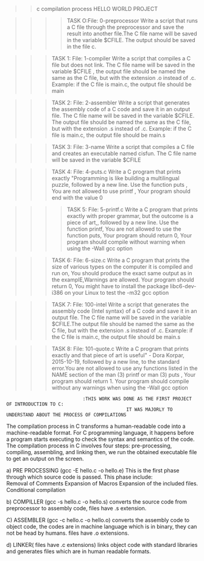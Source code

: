 >>c compilation process
 HELLO WORLD PROJECT
  
>>>> TASK O:File: 0-preprocessor
    Write a script that runs a C file through the preprocessor and save the result into another file.The C file name will be saved in the variable $CFILE. The output should be saved in the file c.


>>>TASK 1: File: 1-compiler
    Write a script that compiles a C file but does not link. The C file name will be saved in the variable $CFILE , the output file should be named the same as the C file, but with the extension .o instead of .c. Example: if the C file is main.c, the output file should be main
 
 
>>>TASK 2: File: 2-assembler
   Write a script that generates the assembly code of a C code and save it in an output file. The C file name will be saved in the variable $CFILE. The output file should be named the same as the C file, but with the extension .s instead of .c. Example: if the C file is main.c, the output file should be main.s

>>>TASK 3: File: 3-name
     Write a script that compiles a C file and creates an executable named cisfun. The C file name will be saved in the variable $CFILE

>>>TASK 4: File: 4-puts.c
      Write a C program that prints exactly "Programming is like building a multilingual puzzle, followed by a new line. Use the function puts , You are not allowed to use printf , Your program should end with the value 0

>>>>TASK 5: File: 5-printf.c
      Write a C program that prints exactly with proper grammar, but the outcome is a piece of art,, followed by a new line. Use the function printf, You are not allowed to use the function puts, Your program should return 0, Your program should compile without warning when using the -Wall gcc option

>>>TASK 6: File: 6-size.c
     Write a C program that prints the size of various types on the computer it is compiled and run on, You should produce the exact same output as in the examplE,Warnings are allowed. Your program should return 0, You might have to install the package libc6-dev-i386 on your Linux to test the -m32 gcc option
		 
>>>TASK 7:  File: 100-intel
      Write a script that generates the assembly code (Intel syntax) of a C code and save it in an output file. The C file name will be saved in the variable $CFILE.The output file should 
be named the same as the C file, but with the extension .s instead of .c. Example: if the C file is main.c, the output file should be main.s

>>>TASK 8: File: 101-quote.c
        Write a C program that prints exactly and that piece of art is useful" - Dora Korpar, 2015-10-19, followed by a new line, to the standard error.You are not allowed to use any functions listed in the NAME section of the man (3) printf or man (3) puts , Your program should return 1. Your program should compile without any warnings when using the -Wall gcc option
				
				
				                :THIS WORK WAS DONE AS THE FIRST PROJECT OF INTRODUCTION TO C:
												IT WAS MAJORLY TO UNDERSTAND ABOUT THE PROCESS OF COMPILATIONS 
												
												
The compilation process in C transforms a human-readable code into a machine-readable format. For C programming language, it happens before a program starts executing to check the syntax and semantics of the code. The compilation process in C involves four steps: pre-processing, compiling, assembling, and linking then, we run the obtained executable file to get an output on the screen.

a)    PRE PROCESSING  (gcc -E hello.c -o hello.e)
This is the first phase through which source code is passed. This phase include:  
Removal of Comments
Expansion of Macros
Expansion of the included files.
Conditional compilation

b)      COMPILLER (gcc -s  hello.c -o hello.s)
converts the source code from preprocessor to assembly code, files have .s extension.

C)    ASSEMBLER (gcc -c hello.c -o hello.o)
converts the assembly code to object code, the codes are in machine language which is in binary, they can not be head by humans. files have .o extensions.

d)    LINKER( files have .c extensions)
links object code with standard libraries and generates files which are in human readable formats.


    



